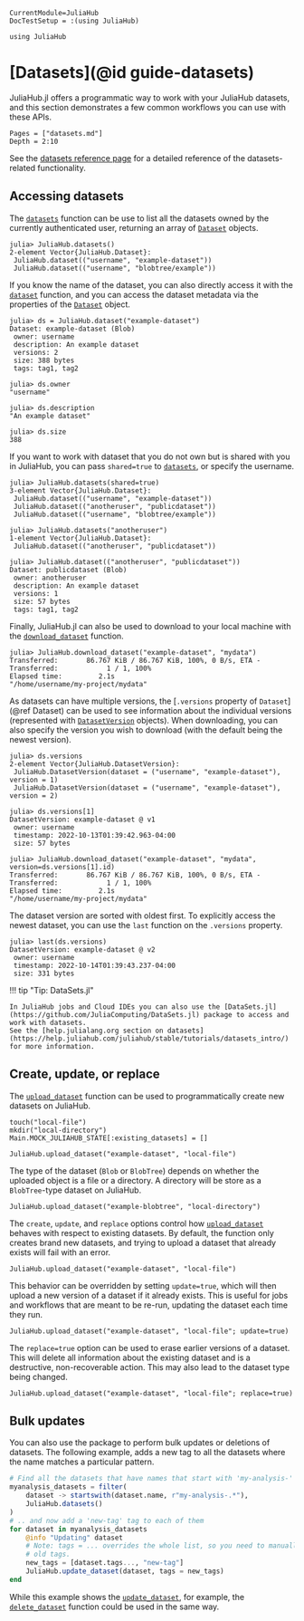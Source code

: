 ```@meta
CurrentModule=JuliaHub
DocTestSetup = :(using JuliaHub)
```
```@setup datasets
using JuliaHub
```

# [Datasets](@id guide-datasets)

JuliaHub.jl offers a programmatic way to work with your JuliaHub datasets, and this section demonstrates a few common workflows you can use with these APIs.

```@contents
Pages = ["datasets.md"]
Depth = 2:10
```

See the [datasets reference page](../reference/datasets.md) for a detailed reference of the datasets-related functionality.

## Accessing datasets

The [`datasets`](@ref) function can be use to list all the datasets owned by the currently authenticated user, returning an array of [`Dataset`](@ref) objects.

```jldoctest
julia> JuliaHub.datasets()
2-element Vector{JuliaHub.Dataset}:
 JuliaHub.dataset(("username", "example-dataset"))
 JuliaHub.dataset(("username", "blobtree/example"))
```

If you know the name of the dataset, you can also directly access it with the [`dataset`](@ref) function, and you can access the dataset metadata via the properties of the [`Dataset`](@ref) object.

```jldoctest example-dataset
julia> ds = JuliaHub.dataset("example-dataset")
Dataset: example-dataset (Blob)
 owner: username
 description: An example dataset
 versions: 2
 size: 388 bytes
 tags: tag1, tag2

julia> ds.owner
"username"

julia> ds.description
"An example dataset"

julia> ds.size
388
```

If you want to work with dataset that you do not own but is shared with you in JuliaHub, you can pass `shared=true` to [`datasets`](@ref), or specify the username.

```jldoctest
julia> JuliaHub.datasets(shared=true)
3-element Vector{JuliaHub.Dataset}:
 JuliaHub.dataset(("username", "example-dataset"))
 JuliaHub.dataset(("anotheruser", "publicdataset"))
 JuliaHub.dataset(("username", "blobtree/example"))

julia> JuliaHub.datasets("anotheruser")
1-element Vector{JuliaHub.Dataset}:
 JuliaHub.dataset(("anotheruser", "publicdataset"))

julia> JuliaHub.dataset(("anotheruser", "publicdataset"))
Dataset: publicdataset (Blob)
 owner: anotheruser
 description: An example dataset
 versions: 1
 size: 57 bytes
 tags: tag1, tag2
```

Finally, JuliaHub.jl can also be used to download to your local machine with the [`download_dataset`](@ref) function.

```jldoctest; filter = r"\"/.+/mydata\""
julia> JuliaHub.download_dataset("example-dataset", "mydata")
Transferred:       86.767 KiB / 86.767 KiB, 100%, 0 B/s, ETA -
Transferred:            1 / 1, 100%
Elapsed time:         2.1s
"/home/username/my-project/mydata"
```

As datasets can have multiple versions, the [`.versions` property of `Dataset`](@ref Dataset) can be used to see information about the individual versions (represented with [`DatasetVersion`](@ref) objects).
When downloading, you can also specify the version you wish to download (with the default being the newest version).

```jldoctest example-dataset; filter = r"\"/.+/mydata\""
julia> ds.versions
2-element Vector{JuliaHub.DatasetVersion}:
 JuliaHub.DatasetVersion(dataset = ("username", "example-dataset"), version = 1)
 JuliaHub.DatasetVersion(dataset = ("username", "example-dataset"), version = 2)

julia> ds.versions[1]
DatasetVersion: example-dataset @ v1
 owner: username
 timestamp: 2022-10-13T01:39:42.963-04:00
 size: 57 bytes

julia> JuliaHub.download_dataset("example-dataset", "mydata", version=ds.versions[1].id)
Transferred:       86.767 KiB / 86.767 KiB, 100%, 0 B/s, ETA -
Transferred:            1 / 1, 100%
Elapsed time:         2.1s
"/home/username/my-project/mydata"

```

The dataset version are sorted with oldest first.
To explicitly access the newest dataset, you can use the `last` function on the `.versions` property.

```jldoctest example-dataset
julia> last(ds.versions)
DatasetVersion: example-dataset @ v2
 owner: username
 timestamp: 2022-10-14T01:39:43.237-04:00
 size: 331 bytes

```

!!! tip "Tip: DataSets.jl"

    In JuliaHub jobs and Cloud IDEs you can also use the [DataSets.jl](https://github.com/JuliaComputing/DataSets.jl) package to access and work with datasets.
    See the [help.julialang.org section on datasets](https://help.juliahub.com/juliahub/stable/tutorials/datasets_intro/) for more information.

## Create, update, or replace

The [`upload_dataset`](@ref) function can be used to programmatically create new datasets on JuliaHub.

```@setup datasets
touch("local-file")
mkdir("local-directory")
Main.MOCK_JULIAHUB_STATE[:existing_datasets] = []
```

```@repl datasets
JuliaHub.upload_dataset("example-dataset", "local-file")
```

The type of the dataset (`Blob` or `BlobTree`) depends on whether the uploaded object is a file or a directory.
A directory will be store as a `BlobTree`-type dataset on JuliaHub.

```@repl datasets
JuliaHub.upload_dataset("example-blobtree", "local-directory")
```

The `create`, `update`, and `replace` options control how [`upload_dataset`](@ref) behaves with respect to existing datasets.
By default, the function only creates brand new datasets, and trying to upload a dataset that already exists will fail with an error.

```@repl datasets
JuliaHub.upload_dataset("example-dataset", "local-file")
```

This behavior can be overridden by setting `update=true`, which will then upload a new version of a dataset if it already exists.
This is useful for jobs and workflows that are meant to be re-run, updating the dataset each time they run.

```@repl datasets
JuliaHub.upload_dataset("example-dataset", "local-file"; update=true)
```

The `replace=true` option can be used to erase earlier versions of a dataset.
This will delete all information about the existing dataset and is a destructive, non-recoverable action.
This may also lead to the dataset type being changed.

```@repl datasets
JuliaHub.upload_dataset("example-dataset", "local-file"; replace=true)
```

## Bulk updates

You can also use the package to perform bulk updates or deletions of datasets.
The following example, adds a new tag to all the datasets where the name matches a particular pattern.

```julia
# Find all the datasets that have names that start with 'my-analysis-'
myanalysis_datasets = filter(
    dataset -> startswith(dataset.name, r"my-analysis-.*"),
    JuliaHub.datasets()
)
# .. and now add a 'new-tag' tag to each of them
for dataset in myanalysis_datasets
    @info "Updating" dataset
    # Note: tags = ... overrides the whole list, so you need to manually retain
    # old tags.
    new_tags = [dataset.tags..., "new-tag"]
    JuliaHub.update_dataset(dataset, tags = new_tags)
end
```

While this example shows the [`update_dataset`](@ref), for example, the [`delete_dataset`](@ref) function could be used in the same way.
